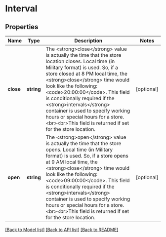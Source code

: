 # Interval

## Properties
Name | Type | Description | Notes
------------ | ------------- | ------------- | -------------
**close** | **string** | The &lt;strong&gt;close&lt;/strong&gt; value is actually the time that the store location closes. Local time (in Military format) is used. So, if a store closed at 8 PM local time, the &lt;strong&gt;close&lt;/strong&gt; time would look like the following: &lt;code&gt;20:00:00&lt;/code&gt;. This field is conditionally required if the &lt;strong&gt;intervals&lt;/strong&gt; container is used to specify working hours or special hours for a store. &lt;br&gt;&lt;br&gt;This field is returned if set for the store location. | [optional] 
**open** | **string** | The &lt;strong&gt;open&lt;/strong&gt; value is actually the time that the store opens. Local time (in Military format) is used. So, if a store opens at 9 AM local time, the &lt;strong&gt;close&lt;/strong&gt; time would look like the following: &lt;code&gt;09:00:00&lt;/code&gt;. This field is conditionally required if the &lt;strong&gt;intervals&lt;/strong&gt; container is used to specify working hours or special hours for a store. &lt;br&gt;&lt;br&gt;This field is returned if set for the store location. | [optional] 

[[Back to Model list]](../../README.md#documentation-for-models) [[Back to API list]](../../README.md#documentation-for-api-endpoints) [[Back to README]](../../README.md)

